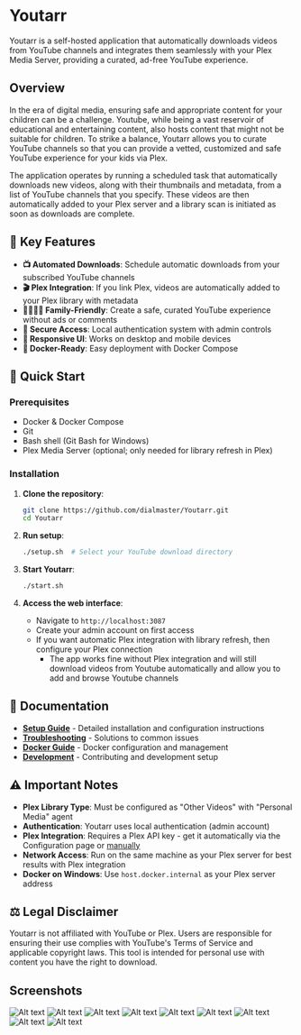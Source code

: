 # Youtarr

Youtarr is a self-hosted application that automatically downloads videos from YouTube channels and integrates them seamlessly with your Plex Media Server, providing a curated, ad-free YouTube experience.

## Overview

In the era of digital media, ensuring safe and appropriate content for your children can be a challenge. Youtube, while being a vast reservoir of educational and entertaining content, also hosts content that might not be suitable for children. To strike a balance, Youtarr allows you to curate YouTube channels so that you can provide a vetted, customized and safe YouTube experience for your kids via Plex.

The application operates by running a scheduled task that automatically downloads new videos, along with their thumbnails and metadata, from a list of YouTube channels that you specify. These videos are then automatically added to your Plex server and a library scan is initiated as soon as downloads are complete.

## 🎯 Key Features

- **📺 Automated Downloads**: Schedule automatic downloads from your subscribed YouTube channels
- **🎬 Plex Integration**: If you link Plex, videos are automatically added to your Plex library with metadata
- **👨‍👩‍👧‍👦 Family-Friendly**: Create a safe, curated YouTube experience without ads or comments
- **🔐 Secure Access**: Local authentication system with admin controls
- **📱 Responsive UI**: Works on desktop and mobile devices
- **🐳 Docker-Ready**: Easy deployment with Docker Compose

## 🚀 Quick Start

### Prerequisites
- Docker & Docker Compose
- Git
- Bash shell (Git Bash for Windows)
- Plex Media Server (optional; only needed for library refresh in Plex)

### Installation

1. **Clone the repository**:
   ```bash
   git clone https://github.com/dialmaster/Youtarr.git
   cd Youtarr
   ```

2. **Run setup**:
   ```bash
   ./setup.sh  # Select your YouTube download directory
   ```

3. **Start Youtarr**:
   ```bash
   ./start.sh
   ```

4. **Access the web interface**:
   - Navigate to `http://localhost:3087`
   - Create your admin account on first access
   - If you want automatic Plex integration with library refresh, then configure your Plex connection
     - The app works fine without Plex integration and will still download videos from Youtube automatically and
       allow you to add and browse Youtube channels

## 📖 Documentation

- **[Setup Guide](docs/SETUP.md)** - Detailed installation and configuration instructions
- **[Troubleshooting](docs/TROUBLESHOOTING.md)** - Solutions to common issues
- **[Docker Guide](docs/DOCKER.md)** - Docker configuration and management
- **[Development](docs/DEVELOPMENT.md)** - Contributing and development setup

## ⚠️ Important Notes

- **Plex Library Type**: Must be configured as "Other Videos" with "Personal Media" agent
- **Authentication**: Youtarr uses local authentication (admin account)
- **Plex Integration**: Requires a Plex API key - get it automatically via the Configuration page or [manually](https://www.plexopedia.com/plex-media-server/general/plex-token/)
- **Network Access**: Run on the same machine as your Plex server for best results with Plex integration
- **Docker on Windows**: Use `host.docker.internal` as your Plex server address

## ⚖️ Legal Disclaimer

Youtarr is not affiliated with YouTube or Plex. Users are responsible for ensuring their use complies with YouTube's Terms of Service and applicable copyright laws. This tool is intended for personal use with content you have the right to download.

## Screenshots

![Alt text](/screenshots/youtarr_channels.jpg?raw=true 'Channels Screen')
![Alt text](/screenshots/youtarr_config.jpg?raw=true 'Config Screen')
![Alt text](/screenshots/youtarr_downloads.jpg?raw=true 'Downloads Screen')
![Alt text](/screenshots/youtarr_videos.jpg?raw=true 'Videos Screen')
![Alt text](/screenshots/youtarr_channels_mb.jpg?raw=true 'Channels Screen Mobile')
![Alt text](/screenshots/youtarr_config_mb.jpg?raw=true 'Config Screen Mobile')
![Alt text](/screenshots/youtarr_downloads_mb.jpg?raw=true 'Downloads Screen Mobile')
![Alt text](/screenshots/youtarr_videos_mb.jpg?raw=true 'Videos Screen Mobile')
![Alt text](/screenshots/youtarr_channel_view_pc.jpg?raw=true 'Individual Channel Screen')
